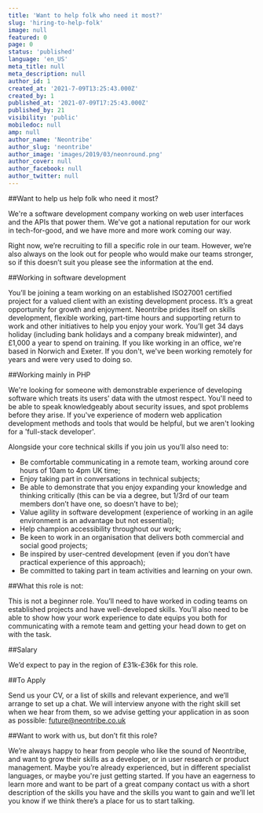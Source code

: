 ```yaml
---
title: 'Want to help folk who need it most?'
slug: 'hiring-to-help-folk'
image: null
featured: 0
page: 0
status: 'published'
language: 'en_US'
meta_title: null
meta_description: null
author_id: 1
created_at: '2021-7-09T13:25:43.000Z'
created_by: 1
published_at: '2021-07-09T17:25:43.000Z'
published_by: 21
visibility: 'public'
mobiledoc: null
amp: null
author_name: 'Neontribe'
author_slug: 'neontribe'
author_image: 'images/2019/03/neonround.png'
author_cover: null
author_facebook: null
author_twitter: null
---
```


##Want to help us help folk who need it most?

We're a software development company working on web user interfaces and the APIs that power them. We've got a national reputation for our work in tech-for-good, and we have more and more work coming our way.

Right now, we’re recruiting to fill a specific role in our team. However, we’re also always on the look out for people who would make our teams stronger, so if this doesn’t suit you please see the information at the end.

##Working in software development

You’ll be joining a team working on an established ISO27001 certified project for a valued client with an existing development process. It’s a great opportunity for growth and enjoyment. Neontribe prides itself on skills development, flexible working, part-time hours and supporting return to work and other initiatives to help you enjoy your work. You’ll get 34 days holiday (including bank holidays and a company break midwinter), and £1,000 a year to spend on training. If you like working in an office, we're based in Norwich and Exeter. If you don't, we've been working remotely for years and were very used to doing so. 

##Working mainly in PHP

We're looking for someone with demonstrable experience of developing software which treats its users' data with the utmost respect. You'll need to be able to speak knowledgeably about security issues, and spot problems before they arise. If you've experience of modern web application development methods and tools that would be helpful, but we aren't looking for a 'full-stack developer'.

Alongside your core technical skills if you join us you’ll also need to:
- Be comfortable communicating in a remote team, working around core hours of 10am to 4pm UK time;
- Enjoy taking part in conversations in technical subjects;
- Be able to demonstrate that you enjoy expanding your knowledge and thinking critically (this can be via a degree, but 1/3rd of our team members don’t have one, so doesn’t have to be);
- Value agility in software development (experience of working in an agile environment is an advantage but not essential);
- Help champion accessibility throughout our work;
- Be keen to work in an organisation that delivers both commercial and social good projects;
- Be inspired by user-centred development (even if you don’t have practical experience of this approach);
- Be committed to taking part in team activities and learning on your own.

##What this role is not:

This is not a beginner role. You’ll need to have worked in coding teams on established projects and have well-developed skills. You’ll also need to be able to show how your work experience to date equips you both for communicating with a remote team and getting your head down to get on with the task.

##Salary

We’d expect to pay in the region of £31k-£36k for this role.

##To Apply

Send us your CV, or a list of skills and relevant experience, and we’ll arrange to set up a chat. We will interview anyone with the right skill set when we hear from them, so we advise getting your application in as soon as possible: future@neontribe.co.uk

##Want to work with us, but don’t fit this role?

We’re always happy to hear from people who like the sound of Neontribe, and want to grow their skills as a developer, or in user research or product management. Maybe you’re already experienced, but in different specialist languages, or maybe you're just getting started. If you have an eagerness to learn more and want to be part of a great company contact us with a short description of the skills you have and the skills you want to gain and we’ll let you know if we think there’s a place for us to start talking.
